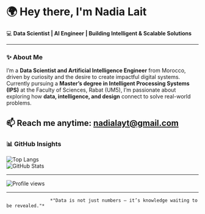 # 🌍 Hey there, I'm Nadia Lait  
💻 **Data Scientist | AI Engineer | Building Intelligent & Scalable Solutions**

---

### ✨ About Me  
I’m a **Data Scientist and Artificial Intelligence Engineer** from Morocco, driven by curiosity and the desire to create impactful digital systems.  
Currently pursuing a **Master’s degree in Intelligent Processing Systems (IPS)** at the Faculty of Sciences, Rabat (UM5), I’m passionate about exploring how **data, intelligence, and design** connect to solve real-world problems.


📫 **Reach me anytime:** [nadialayt@gmail.com](mailto:nadialayt@gmail.com)  
---

### 📊 GitHub Insights  

![Top Langs](https://github-readme-stats.vercel.app/api/top-langs/?username=Nadialait0&layout=compact&theme=radical)  
![GitHub Stats](https://github-readme-stats.vercel.app/api?username=Nadialait0&show_icons=true&theme=radical)

---

![Profile views](https://komarev.com/ghpvc/?username=Nadialait0&color=ff69b4&style=flat)

---

                    *"Data is not just numbers — it’s knowledge waiting to be revealed."*

